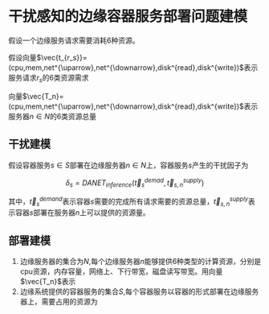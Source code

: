 # 干扰感知的边缘容器服务部署问题建模

假设一个边缘服务请求需要消耗6种资源。

假设向量$\vec{t_{r_s}}=(cpu,mem,net^{\uparrow},net^{\downarrow},disk^{read},disk^{write})$表示服务请求$r_s$的6类资源需求

向量$\vec{T_n}=(cpu,mem,net^{\uparrow},net^{\downarrow},disk^{read},disk^{write})$表示服务器$n\in N$的6类资源总量


## 干扰建模

假设容器服务$s\in S$部署在边缘服务器$n\in N$上，容器服务$s$产生的干扰因子为

$$
\delta_{s}=DANET_{inference}(\vec{t}_s^{demad},\vec{t}_{s,n}^{supply})
$$

其中，$\vec{t}_s^{demand}$表示容器$s$需要的完成所有请求需要的资源总量，$\vec{t}_{s,n}^{supply}$表示容器$s$部署在服务器$n$上可以提供的资源量。

## 部署建模

1. 边缘服务器的集合为$N$,每个边缘服务器$n$能够提供6种类型的计算资源，分别是cpu资源，内存容量，网络上、下行带宽，磁盘读写带宽。用向量$\vec{T_n}$表示
2. 边缘系统提供的容器服务的集合$S$,每个容器服务以容器的形式部署在边缘服务器上，需要占用的资源为
